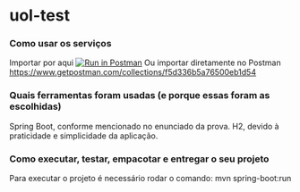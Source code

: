 # uol-test
### Como usar os serviços
Importar por aqui
[![Run in Postman](https://run.pstmn.io/button.svg)](https://app.getpostman.com/run-collection/f5d336b5a76500eb1d54)
Ou importar diretamente no Postman https://www.getpostman.com/collections/f5d336b5a76500eb1d54

### Quais ferramentas foram usadas (e porque essas foram as escolhidas)
Spring Boot,  conforme mencionado no enunciado da prova.
H2, devido à praticidade e simplicidade da aplicação.

### Como executar, testar, empacotar e entregar o seu projeto
Para executar o projeto é necessário rodar o comando: mvn spring-boot:run
